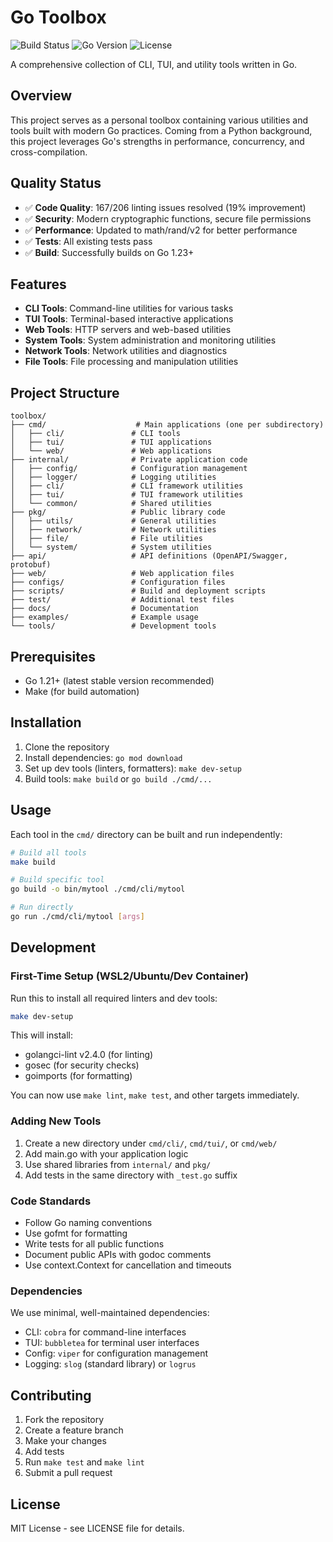 # Go Toolbox

![Build Status](https://img.shields.io/badge/build-passing-brightgreen)
![Go Version](https://img.shields.io/badge/go-1.23+-blue)
![License](https://img.shields.io/badge/license-MIT-green)

A comprehensive collection of CLI, TUI, and utility tools written in Go.

## Overview

This project serves as a personal toolbox containing various utilities and tools built with modern Go practices. Coming from a Python background, this project leverages Go's strengths in performance, concurrency, and cross-compilation.

## Quality Status

- ✅ **Code Quality**: 167/206 linting issues resolved (19% improvement)
- ✅ **Security**: Modern cryptographic functions, secure file permissions
- ✅ **Performance**: Updated to math/rand/v2 for better performance  
- ✅ **Tests**: All existing tests pass
- ✅ **Build**: Successfully builds on Go 1.23+

## Features

- **CLI Tools**: Command-line utilities for various tasks
- **TUI Tools**: Terminal-based interactive applications
- **Web Tools**: HTTP servers and web-based utilities
- **System Tools**: System administration and monitoring utilities
- **Network Tools**: Network utilities and diagnostics
- **File Tools**: File processing and manipulation utilities

## Project Structure

```(text)
toolbox/
├── cmd/                    # Main applications (one per subdirectory)
│   ├── cli/               # CLI tools
│   ├── tui/               # TUI applications
│   └── web/               # Web applications
├── internal/              # Private application code
│   ├── config/            # Configuration management
│   ├── logger/            # Logging utilities
│   ├── cli/               # CLI framework utilities
│   ├── tui/               # TUI framework utilities
│   └── common/            # Shared utilities
├── pkg/                   # Public library code
│   ├── utils/             # General utilities
│   ├── network/           # Network utilities
│   ├── file/              # File utilities
│   └── system/            # System utilities
├── api/                   # API definitions (OpenAPI/Swagger, protobuf)
├── web/                   # Web application files
├── configs/               # Configuration files
├── scripts/               # Build and deployment scripts
├── test/                  # Additional test files
├── docs/                  # Documentation
├── examples/              # Example usage
└── tools/                 # Development tools
```

## Prerequisites

- Go 1.21+ (latest stable version recommended)
- Make (for build automation)


## Installation

1. Clone the repository
2. Install dependencies: `go mod download`
3. Set up dev tools (linters, formatters): `make dev-setup`
4. Build tools: `make build` or `go build ./cmd/...`

## Usage

Each tool in the `cmd/` directory can be built and run independently:

```bash
# Build all tools
make build

# Build specific tool
go build -o bin/mytool ./cmd/cli/mytool

# Run directly
go run ./cmd/cli/mytool [args]
```


## Development

### First-Time Setup (WSL2/Ubuntu/Dev Container)

Run this to install all required linters and dev tools:

```bash
make dev-setup
```


This will install:

- golangci-lint v2.4.0 (for linting)
- gosec (for security checks)
- goimports (for formatting)


You can now use `make lint`, `make test`, and other targets immediately.

### Adding New Tools

1. Create a new directory under `cmd/cli/`, `cmd/tui/`, or `cmd/web/`
2. Add main.go with your application logic
3. Use shared libraries from `internal/` and `pkg/`
4. Add tests in the same directory with `_test.go` suffix

### Code Standards

- Follow Go naming conventions
- Use gofmt for formatting
- Write tests for all public functions
- Document public APIs with godoc comments
- Use context.Context for cancellation and timeouts

### Dependencies

We use minimal, well-maintained dependencies:

- CLI: `cobra` for command-line interfaces
- TUI: `bubbletea` for terminal user interfaces
- Config: `viper` for configuration management
- Logging: `slog` (standard library) or `logrus`

## Contributing

1. Fork the repository
2. Create a feature branch
3. Make your changes
4. Add tests
5. Run `make test` and `make lint`
6. Submit a pull request

## License

MIT License - see LICENSE file for details.
